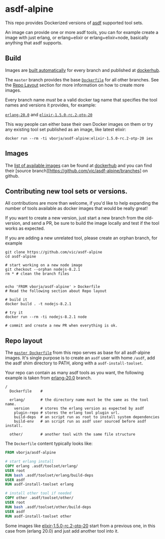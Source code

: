 # asdf-alpine

This repo provides Dockerized versions of [asdf] supported tool sets.

An image can provide one or more asdf tools, you can for example create a image
with just erlang, or erlang+elixir or erlang+elixir+node, basically anything
that asdf supports.

## Build

Images are [built automatically][builds] for every branch and published at [dockerhub].

The `master` branch provides the base [`Dockerfile`][master] for all other branches.
See the [Repo Layout](#repo-layout) section for more information on how to create more
images.

Every branch name *must* be a valid docker tag name that specifies the tool names and 
versions it provides, for example: 

[`erlang-20.0`][erlang-20.0] and [`elixir-1.5.0-rc.2-otp-20`][elixir-1.5.0-rc.2-otp-20]

This way people can either base their own Docker images on them or try any existing
tool set published as an image, like latest elixir:

```
docker run --rm -ti vborja/asdf-alpine:elixir-1.5.0-rc.2-otp-20 iex
```

## Images

The [list of available images][dockerhub] can be found at [dockerhub] and you can find their [source branch][https://github.com/vic/asdf-alpine/branches] on github.


## Contributing new tool sets or versions.

All contributions are more than welcome, if you'd like to help expanding the number of tools available
as docker images that would be really great!

If you want to create a new version, just start a new branch from the old-version, and send a PR, be sure to
build the image locally and test if the tool works as expected.

If you are adding a new unrelated tool, please create an orphan branch, for example

```shell
git clone https://github.com/vic/asdf-alpine
cd asdf-alpine

# start working on a new node image
git checkout --orphan nodejs-8.2.1
rm * # clean the branch files


echo 'FROM vborja/asdf-alpine' > Dockerfile
# Read the following section about Repo layout

# build it
docker build . -t nodejs-8.2.1

# try it
docker run --rm -ti nodejs-8.2.1 node

# commit and create a new PR when everything is ok.
```

## Repo layout

The [`master Dockerfile`][master] from this repo serves as base for all asdf-alpine
images. It's single purpose is to create an `asdf` user with home `/asdf`, add the
asdf shim directory to PATH, along with a `asdf-install-toolset`. 

Your repo can contain as many asdf tools as you want, the following example is
taken from [erlang-20.0] branch.

```
/
  Dockerfile    # 
  
  erlang/       # the directory name must be the same as the tool name.
    version     # stores the erlang version as expected by asdf
    plugin-repo # stores the erlang tool plugin url.
    build-deps  # an script run as root to install system dependencies
    build-env   # an script run as asdf user sourced before asdf install.  
    
  other/        # another tool with the same file structure
```

The `Dockerfile` content typically looks like:

```Dockerfile
FROM vborja/asdf-alpine

# start erlang install
COPY erlang .asdf/toolset/erlang/
USER root
RUN bash .asdf/toolset/erlang/build-deps
USER asdf
RUN asdf-install-toolset erlang

# install other tool if needed
COPY other .asdf/toolset/other/
USER root
RUN bash .asdf/toolset/other/build-deps
USER asdf
RUN asdf-install-toolset other
```

Some images like [elixir-1.5.0-rc.2-otp-20] start from a previous one,
in this case from (erlang 20.0) and just add another tool into it.

[elixir-1.5.0-rc.2-otp-20]: https://github.com/vic/asdf-alpine/tree/elixir-1.5.0-rc.2-otp-20
[erlang-20.0]: https://github.com/vic/asdf-alpine/tree/erlang-20.0
[master]: https://github.com/vic/asdf-alpine/blob/master/Dockerfile
[dockerhub]: https://hub.docker.com/r/vborja/asdf-alpine/tags/
[asdf]: https://github.com/asdf-vm/asdf
[builds]: https://hub.docker.com/r/vborja/asdf-alpine/builds/
[multi]: https://docs.docker.com/engine/userguide/eng-image/multistage-build/
